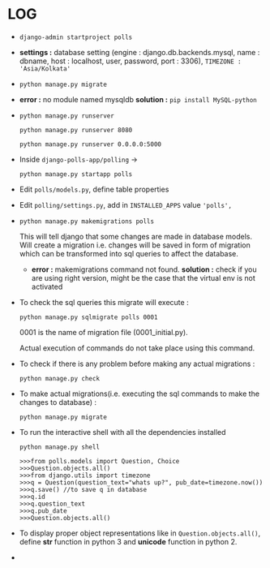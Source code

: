 LOG
===

 - `django-admin startproject polls`
 
 - **settings :** database setting (engine : django.db.backends.mysql, name : dbname, host : localhost, user, password, port : 3306), `TIMEZONE : 'Asia/Kolkata'`
 
 - `python manage.py migrate`
 
 - **error :** no module named mysqldb
       **solution :** `pip install MySQL-python` 
 
 - `python manage.py runserver`

   `python manage.py runserver 8080`

   `python manage.py runserver 0.0.0.0:5000`
 
 - Inside `django-polls-app/polling` -> 

   `python manage.py startapp polls`
 
 - Edit `polls/models.py`, define table properties
 
 - Edit `polling/settings.py`, add in `INSTALLED_APPS` value `'polls',`
 
 - `python manage.py makemigrations polls`
    
    This will tell django that some changes are made in database models. Will create a migration i.e. changes will be saved in form of migration which can be transformed into sql queries to affect the database. 
    + **error :** makemigrations command not found. **solution :** check if you are using right version, might be the case that the virtual env is not activated
 
 - To check the sql queries this migrate will execute : 

   `python manage.py sqlmigrate polls 0001`

   0001 is the name of migration file (0001_initial.py).

   Actual execution of commands do not take place using this command.

 - To check if there is any problem before making any actual migrations : 

   `python manage.py check`

 - To make actual migrations(i.e. executing the sql commands to make the changes to database) : 

   `python manage.py migrate`

 - To run the interactive shell with all the dependencies installed

   `python manage.py shell`

   ```
   >>>from polls.models import Question, Choice
   >>>Question.objects.all()
   >>>from django.utils import timezone
   >>>q = Question(question_text="whats up?", pub_date=timezone.now())
   >>>q.save() //to save q in database
   >>>q.id
   >>>q.question_text
   >>>q.pub_date
   >>>Question.objects.all()
   ```

 - To display proper object representations like in `Question.objects.all()`, define __str__ function in python 3 and __unicode__ function in python 2.

 - 
